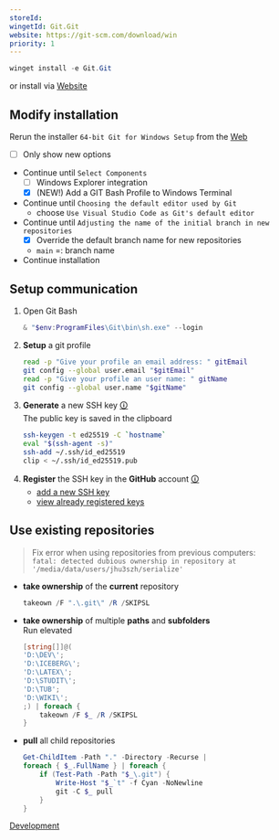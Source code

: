 ```yaml
---
storeId: 
wingetId: Git.Git
website: https://git-scm.com/download/win
priority: 1
---
```



```powershell
winget install -e Git.Git
```

or install via [Website](https://git-scm.com/download/win)

## Modify installation
Rerun the installer  `64-bit Git for Windows Setup` from the [Web](https://git-scm.com/download/win)
- [ ] Only show new options
- Continue until `Select Components`
    - [ ] Windows Explorer integration
    - [x] (NEW!) Add a GIT Bash Profile to Windows Terminal
- Continue until `Choosing the default editor used by Git`
    - choose `Use Visual Studio Code as Git's default editor`
- Continue until `Adjusting the name of the initial branch in new repositories`
    - [x] Override the default branch name for new repositories
    - `main` =: branch name
- Continue installation

## Setup communication
1. Open Git Bash
    ```powershell
    & "$env:ProgramFiles\Git\bin\sh.exe" --login
    ```
2. **Setup** a git profile
    ```bash
    read -p "Give your profile an email address: " gitEmail
    git config --global user.email "$gitEmail"
    read -p "Give your profile an user name: " gitName
    git config --global user.name "$gitName"
    ```
2. **Generate** a new SSH key
    [🛈](https://docs.github.com/en/authentication/connecting-to-github-with-ssh/generating-a-new-ssh-key-and-adding-it-to-the-ssh-agent)  
    The public key is saved in the clipboard  
    ```bash
    ssh-keygen -t ed25519 -C `hostname`
    eval "$(ssh-agent -s)"
    ssh-add ~/.ssh/id_ed25519
    clip < ~/.ssh/id_ed25519.pub
    ```
4. **Register** the SSH key in the **GitHub** account
    [🛈](https://docs.github.com/en/authentication/connecting-to-github-with-ssh/adding-a-new-ssh-key-to-your-github-account)  
    - [add a new SSH key](https://github.com/settings/ssh/new)
    - [view already registered keys](https://github.com/settings/keys)

## Use existing repositories
> Fix error when using repositories from previous computers:  
> `fatal: detected dubious ownership in repository at '/media/data/users/jhu3szh/serialize'`
- **take ownership** of the **current** repository
    ```powershell
    takeown /F ".\.git\" /R /SKIPSL
    ```
- **take ownership** of multiple **paths** and **subfolders**  
    Run elevated
    ```powershell
    [string[]]@(
    'D:\DEV\';
    'D:\ICEBERG\';
    'D:\LATEX\';
    'D:\STUDIT\';
    'D:\TUB';
    'D:\WIKI\';
    ;) | foreach {
        takeown /F $_ /R /SKIPSL
    }
    ```
- **pull** all child repositories
    ```powershell
    Get-ChildItem -Path "." -Directory -Recurse | 
    foreach { $_.FullName } | foreach {
        if (Test-Path -Path "$_\.git") {
            Write-Host "$_`t" -f Cyan -NoNewline
            git -C $_ pull
        }
    }
    ```


[Development](../Development.md)